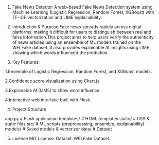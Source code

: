 1. Fake News Detector
A web-based Fake News Detection system using Machine Learning (Logistic Regression, Random Forest, XGBoost) with TF-IDF vectorization and LIME explainability.


2. Introduction & Purpose
Fake news spreads rapidly across digital platforms, making it difficult for users to distinguish between real and false information.This project aims to help users verify the authenticity of news articles using an ensemble of ML models trained on the WELFake dataset. It also provides explainable AI insights using LIME, showing which words influenced the prediction.

3. Key Features:

1.Ensemble of Logistic Regression, Random Forest, and XGBoost models.

2.Confidence score visualization using Chart.js.

3.Explainable AI (LIME) to show word influence.

4.Interactive web interface built with Flask.


4. Project Structure

app.py                 # Flask application
templates/             # HTML templates
static/                # CSS & static files
src/                   # ML scripts (preprocessing, ensemble, explainability)
models/                # Saved models & vectorizer
data/                  # Dataset



5. License
MIT License.
Dataset: WELFake Dataset.



